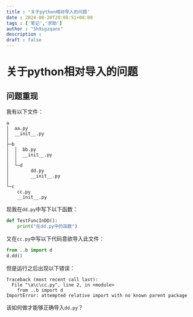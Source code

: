 ```yaml
---
title : '关于python相对导入的问题'
date : 2024-08-20T20:08:51+08:00
tags : ['笔记','求助']
author : "5h9igzqanx"
description :
draft : false
---
```


# 关于python相对导入的问题

## 问题重现

我有以下文件：

```text
a
│  aa.py
│  __init__.py
│
├─b
│  │  bb.py
│  │  __init__.py
│  │
│  └─d
│        dd.py
│        __init__.py
│
└─c
    cc.py
    __init__.py
```

现我在`dd.py`中写下以下函数：

```python
def TestFuncInDD():
    print("在dd.py中的函数")
```

又在`cc.py`中写以下代码意欲导入此文件：

```python
from ..b import d
d.dd()
```

但是运行之后出现以下错误：

```text
Traceback (most recent call last):
  File "\a\c\cc.py", line 2, in <module>    
    from ..b import d
ImportError: attempted relative import with no known parent package
```

该如何做才能够正确导入`dd.py`？
